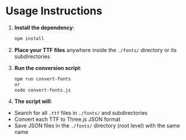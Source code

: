 # Usage Instructions

1. **Install the dependency**:

   ```bash
   npm install
   ```
   
2. **Place your TTF files** anywhere inside the `./fonts/` directory or its subdirectories

3. **Run the conversion script**:
   
   ```bash
   npm run convert-fonts
   or
   node convert-fonts.js
   ```

4. **The script will**:

- Search for all `.ttf` files in `./fonts/` and subdirectories
- Convert each TTF to Three.js JSON format
- Save JSON files in the `./fonts/` directory (root level) with the same name
